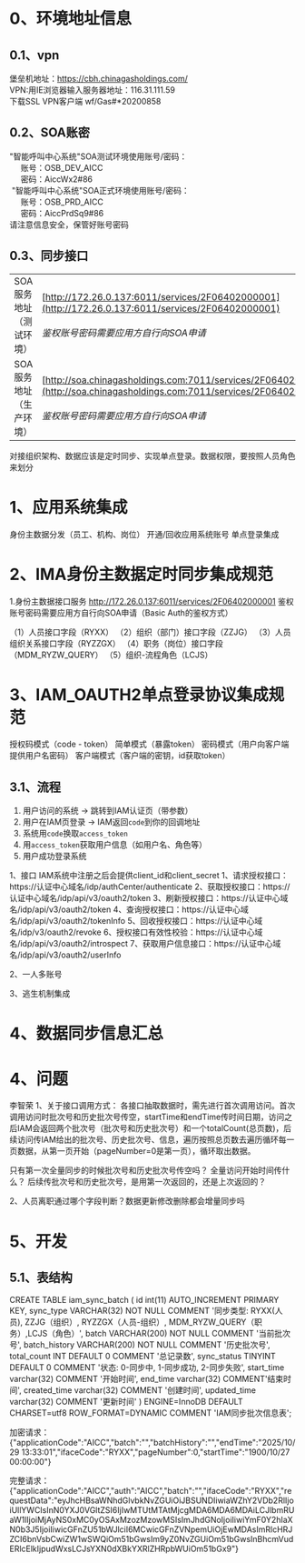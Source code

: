 

# 0、环境地址信息

## 0.1、vpn

堡垒机地址：https://cbh.chinagasholdings.com/  
VPN:用IE浏览器输入服务器地址：116.31.111.59  
下载SSL VPN客户端
wf/Gas#*20200858

## 0.2、SOA账密
"智能呼叫中心系统"SOA测试环境使用账号/密码：  
     账号：OSB_DEV_AICC  
     密码：AiccWx2#86  
 "智能呼叫中心系统"SOA正式环境使用账号/密码：  
     账号：OSB_PRD_AICC  
     密码：AiccPrdSq9#86  
请注意信息安全，保管好账号密码

## 0.3、同步接口
|               |                                                                                                                                                         |
| ------------- | ------------------------------------------------------------------------------------------------------------------------------------------------------- |
| SOA服务地址（测试环境） | [http://172.26.0.137:6011/services/2F06402000001](http://172.26.0.137:6011/services/2F06402000001)<br><br>_鉴权账号密码需要应用方自行向SOA申请_                         |
| SOA服务地址（生产环境） | [http://soa.chinagasholdings.com:7011/services/2F06402000001](http://soa.chinagasholdings.com:7011/services/2F06402000001)<br><br>_鉴权账号密码需要应用方自行向SOA申请_ |


对接组织架构、数据应该是定时同步、实现单点登录。数据权限，要按照人员角色来划分


# 1、应用系统集成

身份主数据分发（员工、机构、岗位）
开通/回收应用系统账号
单点登录集成


# 2、IMA身份主数据定时同步集成规范

1.身份主数据接口服务
http://172.26.0.137:6011/services/2F06402000001    鉴权账号密码需要应用方自行向SOA申请（Basic Auth的鉴权方式）

（1）人员接口字段（RYXX）
（2）组织（部门）接口字段（ZZJG）
（3）人员组织关系接口字段（RYZZGX）
（4）职务（岗位）接口字段（MDM_RYZW_QUERY）
（5）组织-流程角色（LCJS）


# 3、IAM_OAUTH2单点登录协议集成规范

授权码模式（code - token）
简单模式（暴露token）
密码模式（用户向客户端提供用户名密码）
客户端模式（客户端的密钥，id获取token）

## 3.1、流程
1. 用户访问的系统 → 跳转到IAM认证页（带参数）
2. 用户在IAM页登录 → IAM返回`code`到你的回调地址
3. 系统用`code`换取`access_token`
4. 用`access_token`获取用户信息（如用户名、角色等）
5. 用户成功登录系统


1、接口
IAM系统中注册之后会提供client_id和client_secret
1、请求授权接口：https://认证中心域名/idp/authCenter/authenticate
2、获取授权接口：https://认证中心域名/idp/api/v3/oauth2/token
3、刷新授权接口：https://认证中心域名/idp/api/v3/oauth2/token
4、查询授权接口：https://认证中心域名/idp/api/v3/oauth2/tokenInfo
5、回收授权接口：https://认证中心域名/idp/v3/oauth2/revoke
6、授权接口有效性校验：https://认证中心域名/idp/api/v3/oauth2/introspect
7、获取用户信息接口：https://认证中心域名/idp/api/v3/oauth2/userInfo

2、一人多账号

3、逃生机制集成


# 4、数据同步信息汇总





# 4、问题


李智荣
1、关于接口调用方式： 各接口抽取数据时，需先进行首次调用访问。首次调用访问时批次号和历史批次号传空，startTime和endTime传时间日期，访问之后IAM会返回两个批次号（批次号和历史批次号）和一个totalCount(总页数)，后续访问传IAM给出的批次号、历史批次号、信息，遍历按照总页数去遍历循环每一页数据，从第一页开始（pageNumber=0是第一页），循环取出数据。

只有第一次全量同步的时候批次号和历史批次号传空吗？ 
全量访问开始时间传什么？
后续传批次号和历史批次号，是用第一次返回的，还是上次返回的？

2、人员离职通过哪个字段判断？数据更新修改删除都会增量同步吗

# 5、开发

## 5.1、表结构

CREATE TABLE iam_sync_batch (
    id int(11) AUTO_INCREMENT PRIMARY KEY,
    sync_type VARCHAR(32) NOT NULL COMMENT '同步类型: RYXX(人员), ZZJG（组织）, RYZZGX（人员-组织）, MDM_RYZW_QUERY（职务）,LCJS（角色）',
    batch VARCHAR(200) NOT NULL COMMENT '当前批次号',
    batch_history VARCHAR(200) NOT NULL COMMENT '历史批次号',
    total_count INT DEFAULT 0 COMMENT '总记录数',
    sync_status TINYINT DEFAULT 0 COMMENT '状态: 0-同步中, 1-同步成功, 2-同步失败',
    start_time varchar(32)  COMMENT '开始时间',
    end_time varchar(32) COMMENT'结束时间',
    created_time varchar(32) COMMENT '创建时间',
    updated_time varchar(32) COMMENT '更新时间'
) ENGINE=InnoDB DEFAULT CHARSET=utf8 ROW_FORMAT=DYNAMIC COMMENT 'IAM同步批次信息表';


加密请求： {"applicationCode":"AICC","batch":"","batchHistory":"","endTime":"2025/10/29 13:33:01","ifaceCode":"RYXX","pageNumber":0,"startTime":"1900/10/27 00:00:00"}

完整请求：{"applicationCode":"AICC","auth":"AICC","batch":"","ifaceCode":"RYXX","requestData":"eyJhcHBsaWNhdGlvbkNvZGUiOiJBSUNDIiwiaWZhY2VDb2RlIjoiUllYWCIsInN0YXJ0VGltZSI6IjIwMTUtMTAtMjcgMDA6MDA6MDAiLCJlbmRUaW1lIjoiMjAyNS0xMC0yOSAxMzozMzowMSIsImJhdGNoIjoiIiwiYmF0Y2hIaXN0b3J5IjoiIiwicGFnZU51bWJlciI6MCwicGFnZVNpemUiOjEwMDAsImRlcHRJZCI6bnVsbCwiZW1wSWQiOm51bGwsIm9yZ0NvZGUiOm51bGwsInBhcmVudERlcElkIjpudWxsLCJsYXN0dXBkYXRlZHRpbWUiOm51bGx9"}